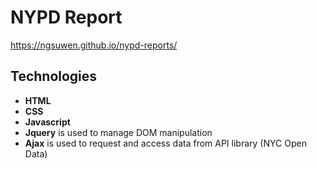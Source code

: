 # NYPD Report
https://ngsuwen.github.io/nypd-reports/
## Technologies
* **HTML**
* **CSS**
* **Javascript**
* **Jquery** is used to manage DOM manipulation 
* **Ajax** is used to request and access data from API library (NYC Open Data)
